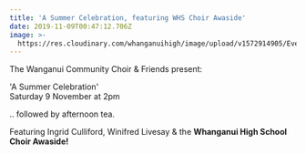 ```yaml
---
title: 'A Summer Celebration, featuring WHS Choir Awaside'
date: 2019-11-09T00:47:12.706Z
image: >-
  https://res.cloudinary.com/whanganuihigh/image/upload/v1572914905/Events/summer_celebration_poster_snip.jpg
---
```

The Wanganui Community Choir & Friends present:

'A Summer Celebration'  
Saturday 9 November at 2pm

.. followed by afternoon tea.

Featuring Ingrid Culliford, Winifred Livesay & the **Whanganui High School Choir Awaside!**
